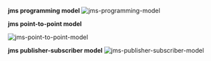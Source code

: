 
**jms programming model**
![jms-programming-model](../master/images/jms-programming-model.png)

**jms point-to-point model**

![jms-point-to-point-model](../master/images/jms-point-to-point-model.png)

**jms publisher-subscriber model**
![jms-publisher-subscriber-model](../master/images/jms-publisher-subscriber-model.png)
